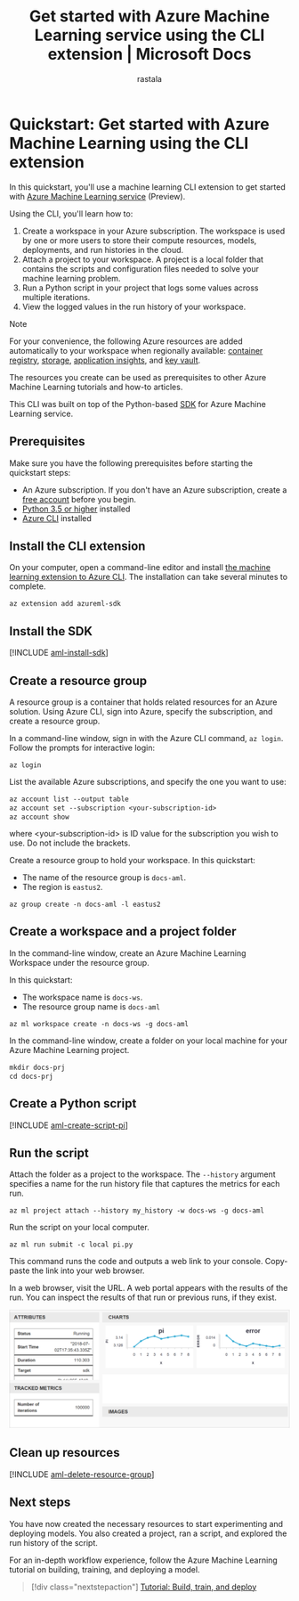 ﻿---
title: Get started with Azure Machine Learning service using the CLI extension | Microsoft Docs
description: In this quickstart, you will learn how to get started with Azure Machine Learning service using the Azure Machine Learning CLI extension.
services: machine-learning
ms.service: machine-learning
ms.component: core
ms.topic: quickstart
author: rastala
ms.author: roastala
ms.reviewer: sgilley
ms.date: 09/24/2018
---
# Quickstart: Get started with Azure Machine Learning using the CLI extension

In this quickstart, you'll use a machine learning CLI extension to get started with [Azure Machine Learning service](overview-what-is-azure-ml.md) (Preview).

Using the CLI, you'll learn how to:

1. Create a workspace in your Azure subscription. The workspace is used by one or more users to store their compute resources, models, deployments, and run histories in the cloud.
1. Attach a project to your workspace.   A project is a local folder that contains the scripts and configuration files needed to solve your machine learning problem.  
1. Run a Python script in your project that logs some values across multiple iterations.
1. View the logged values in the run history of your workspace.

> [!NOTE]
> For your convenience, the following Azure resources are added automatically to your workspace when regionally available:  [container registry](https://azure.microsoft.com/services/container-registry/), [storage](https://azure.microsoft.com/services/storage/), [application insights](https://azure.microsoft.com/services/application-insights/), and [key vault](https://azure.microsoft.com/services/key-vault/).

The resources you create can be used as prerequisites to other Azure Machine Learning tutorials and how-to articles.

This CLI was built on top of the Python-based <a href="http://aka.ms/aml-sdk" target="_blank">SDK</a> for Azure Machine Learning service.

## Prerequisites

Make sure you have the following prerequisites before starting the quickstart steps:

+ An Azure subscription. If you don't have an Azure subscription, create a [free account](https://azure.microsoft.com/free/?WT.mc_id=A261C142F) before you begin.
+ [Python 3.5 or higher](https://www.python.org/) installed
+ [Azure CLI](https://docs.microsoft.com/cli/azure/install-azure-cli?view=azure-cli-latest) installed

## Install the CLI extension

On your computer, open a command-line editor and install [the machine learning extension to Azure CLI](reference-azure-machine-learning-cli.md).  The installation can take several minutes to complete.

```azurecli
az extension add azureml-sdk
```

## Install the SDK

[!INCLUDE [aml-install-sdk](../../../includes/aml-install-sdk.md)]

## Create a resource group

A resource group is a container that holds related resources for an Azure solution. Using Azure CLI, sign into Azure, specify the subscription, and create a resource group.

In a command-line window, sign in with the Azure CLI command, `az login`. Follow the prompts for interactive login:
    
   ```azurecli
   az login
   ```

List the available Azure subscriptions, and specify the one you want to use:
   ```azurecli
   az account list --output table
   az account set --subscription <your-subscription-id>
   az account show
   ```
   where \<your-subscription-id\> is ID value for the subscription you wish to use. Do not include the brackets.

Create a resource group to hold your workspace.
   In this quickstart:
   + The name of the resource group is `docs-aml`.
   + The region is `eastus2`. 

   ```azurecli
   az group create -n docs-aml -l eastus2
   ```

## Create a workspace and a project folder

In the command-line window, create an Azure Machine Learning Workspace under the resource group.


   In this quickstart:
   + The workspace name is `docs-ws`.
   + The resource group name is `docs-aml`

   ```azurecli
   az ml workspace create -n docs-ws -g docs-aml
   ```

In the command-line window, create a folder on your local machine for your Azure Machine Learning project.

   ```
   mkdir docs-prj
   cd docs-prj
   ```

## Create a Python script

[!INCLUDE [aml-create-script-pi](../../../includes/aml-create-script-pi.md)]

## Run the script

Attach the folder as a project to the workspace. The `--history` argument specifies a name for the run history file that captures the metrics for each run.

   ```azurecli
   az ml project attach --history my_history -w docs-ws -g docs-aml
   ```

Run the script on your local computer.

   ```azurecli
   az ml run submit -c local pi.py
   ```

   This command runs the code and outputs a web link to your console. Copy-paste the link into your web browser.

In a web browser, visit the URL. A web portal appears with the results of the run. You can inspect the results of that run or previous runs, if they exist.

   ![view history](./media/quickstart-get-started/web-results.png)

## Clean up resources

[!INCLUDE [aml-delete-resource-group](../../../includes/aml-delete-resource-group.md)]

## Next steps
You have now created the necessary resources to start experimenting and deploying models. You also created a project, ran a script, and explored the run history of the script.

For an in-depth workflow experience, follow the Azure Machine Learning tutorial on building, training, and deploying a model.

> [!div class="nextstepaction"]
> [Tutorial: Build, train, and deploy](tutorial-train-models-with-aml.md)